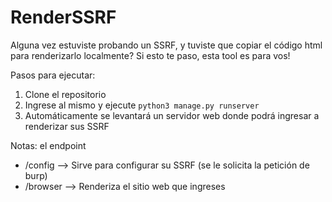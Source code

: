 # RenderSSRF

Alguna vez estuviste probando un SSRF, y tuviste que copiar el código html para renderizarlo localmente? Si esto te paso, esta tool es para vos!

Pasos para ejecutar:

1. Clone el repositorio
2. Ingrese al mismo y ejecute `python3 manage.py runserver`
3. Automáticamente se levantará un servidor web donde podrá ingresar a renderizar sus SSRF

Notas: el endpoint
 - /config --> Sirve para configurar su SSRF (se le solicita la petición de burp)
 - /browser --> Renderiza el sitio web que ingreses
